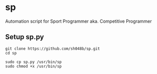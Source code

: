 # sp

Automation script for Sport Programmer aka. Competitive Programmer

## Setup sp.py

```
git clone https://github.com/sh048b/sp.git
cd sp
```

```
sudo cp sp.py /usr/bin/sp
sudo chmod +x /usr/bin/sp
```
